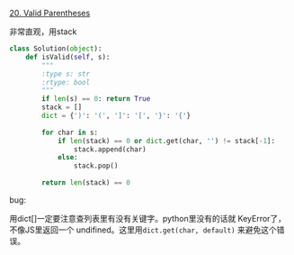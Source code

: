 [20. Valid Parentheses](https://leetcode.com/problems/valid-parentheses/)

非常直观，用stack

```python
class Solution(object):
    def isValid(self, s):
        """
        :type s: str
        :rtype: bool
        """
        if len(s) == 0: return True
        stack = []
        dict = {')': '(', ']': '[', '}': '{'}
        
        for char in s:
            if len(stack) == 0 or dict.get(char, '') != stack[-1]:
                stack.append(char)
            else:
                stack.pop()
                
        return len(stack) == 0
```



bug:

用dict[]一定要注意查列表里有没有关键字。python里没有的话就 KeyError了，不像JS里返回一个 undifined。这里用`dict.get(char, default)` 来避免这个错误。